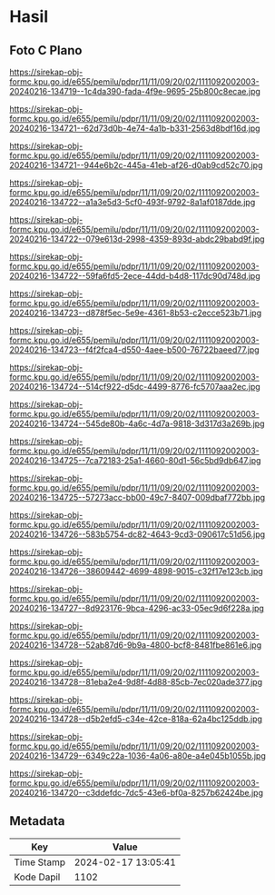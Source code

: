# Hasil

## Foto C Plano

https://sirekap-obj-formc.kpu.go.id/e655/pemilu/pdpr/11/11/09/20/02/1111092002003-20240216-134719--1c4da390-fada-4f9e-9695-25b800c8ecae.jpg

https://sirekap-obj-formc.kpu.go.id/e655/pemilu/pdpr/11/11/09/20/02/1111092002003-20240216-134721--62d73d0b-4e74-4a1b-b331-2563d8bdf16d.jpg

https://sirekap-obj-formc.kpu.go.id/e655/pemilu/pdpr/11/11/09/20/02/1111092002003-20240216-134721--944e6b2c-445a-41eb-af26-d0ab9cd52c70.jpg

https://sirekap-obj-formc.kpu.go.id/e655/pemilu/pdpr/11/11/09/20/02/1111092002003-20240216-134722--a1a3e5d3-5cf0-493f-9792-8a1af0187dde.jpg

https://sirekap-obj-formc.kpu.go.id/e655/pemilu/pdpr/11/11/09/20/02/1111092002003-20240216-134722--079e613d-2998-4359-893d-abdc29babd9f.jpg

https://sirekap-obj-formc.kpu.go.id/e655/pemilu/pdpr/11/11/09/20/02/1111092002003-20240216-134722--59fa6fd5-2ece-44dd-b4d8-117dc90d748d.jpg

https://sirekap-obj-formc.kpu.go.id/e655/pemilu/pdpr/11/11/09/20/02/1111092002003-20240216-134723--d878f5ec-5e9e-4361-8b53-c2ecce523b71.jpg

https://sirekap-obj-formc.kpu.go.id/e655/pemilu/pdpr/11/11/09/20/02/1111092002003-20240216-134723--f4f2fca4-d550-4aee-b500-76722baeed77.jpg

https://sirekap-obj-formc.kpu.go.id/e655/pemilu/pdpr/11/11/09/20/02/1111092002003-20240216-134724--514cf922-d5dc-4499-8776-fc5707aaa2ec.jpg

https://sirekap-obj-formc.kpu.go.id/e655/pemilu/pdpr/11/11/09/20/02/1111092002003-20240216-134724--545de80b-4a6c-4d7a-9818-3d317d3a269b.jpg

https://sirekap-obj-formc.kpu.go.id/e655/pemilu/pdpr/11/11/09/20/02/1111092002003-20240216-134725--7ca72183-25a1-4660-80d1-56c5bd9db647.jpg

https://sirekap-obj-formc.kpu.go.id/e655/pemilu/pdpr/11/11/09/20/02/1111092002003-20240216-134725--57273acc-bb00-49c7-8407-009dbaf772bb.jpg

https://sirekap-obj-formc.kpu.go.id/e655/pemilu/pdpr/11/11/09/20/02/1111092002003-20240216-134726--583b5754-dc82-4643-9cd3-090617c51d56.jpg

https://sirekap-obj-formc.kpu.go.id/e655/pemilu/pdpr/11/11/09/20/02/1111092002003-20240216-134726--38609442-4699-4898-9015-c32f17e123cb.jpg

https://sirekap-obj-formc.kpu.go.id/e655/pemilu/pdpr/11/11/09/20/02/1111092002003-20240216-134727--8d923176-9bca-4296-ac33-05ec9d6f228a.jpg

https://sirekap-obj-formc.kpu.go.id/e655/pemilu/pdpr/11/11/09/20/02/1111092002003-20240216-134728--52ab87d6-9b9a-4800-bcf8-8481fbe861e6.jpg

https://sirekap-obj-formc.kpu.go.id/e655/pemilu/pdpr/11/11/09/20/02/1111092002003-20240216-134728--81eba2e4-9d8f-4d88-85cb-7ec020ade377.jpg

https://sirekap-obj-formc.kpu.go.id/e655/pemilu/pdpr/11/11/09/20/02/1111092002003-20240216-134728--d5b2efd5-c34e-42ce-818a-62a4bc125ddb.jpg

https://sirekap-obj-formc.kpu.go.id/e655/pemilu/pdpr/11/11/09/20/02/1111092002003-20240216-134729--6349c22a-1036-4a06-a80e-a4e045b1055b.jpg

https://sirekap-obj-formc.kpu.go.id/e655/pemilu/pdpr/11/11/09/20/02/1111092002003-20240216-134720--c3ddefdc-7dc5-43e6-bf0a-8257b62424be.jpg


## Metadata

| Key        | Value               |
| ---------- | ------------------- |
| Time Stamp | 2024-02-17 13:05:41 |
| Kode Dapil | 1102                |



